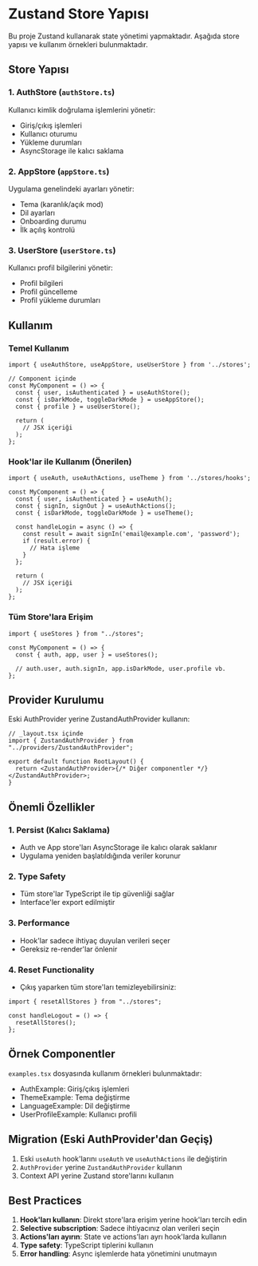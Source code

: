 # Zustand Store Yapısı

Bu proje Zustand kullanarak state yönetimi yapmaktadır. Aşağıda store yapısı ve kullanım örnekleri bulunmaktadır.

## Store Yapısı

### 1. AuthStore (`authStore.ts`)

Kullanıcı kimlik doğrulama işlemlerini yönetir:

- Giriş/çıkış işlemleri
- Kullanıcı oturumu
- Yükleme durumları
- AsyncStorage ile kalıcı saklama

### 2. AppStore (`appStore.ts`)

Uygulama genelindeki ayarları yönetir:

- Tema (karanlık/açık mod)
- Dil ayarları
- Onboarding durumu
- İlk açılış kontrolü

### 3. UserStore (`userStore.ts`)

Kullanıcı profil bilgilerini yönetir:

- Profil bilgileri
- Profil güncelleme
- Profil yükleme durumları

## Kullanım

### Temel Kullanım

```tsx
import { useAuthStore, useAppStore, useUserStore } from '../stores';

// Component içinde
const MyComponent = () => {
  const { user, isAuthenticated } = useAuthStore();
  const { isDarkMode, toggleDarkMode } = useAppStore();
  const { profile } = useUserStore();

  return (
    // JSX içeriği
  );
};
```

### Hook'lar ile Kullanım (Önerilen)

```tsx
import { useAuth, useAuthActions, useTheme } from '../stores/hooks';

const MyComponent = () => {
  const { user, isAuthenticated } = useAuth();
  const { signIn, signOut } = useAuthActions();
  const { isDarkMode, toggleDarkMode } = useTheme();

  const handleLogin = async () => {
    const result = await signIn('email@example.com', 'password');
    if (result.error) {
      // Hata işleme
    }
  };

  return (
    // JSX içeriği
  );
};
```

### Tüm Store'lara Erişim

```tsx
import { useStores } from "../stores";

const MyComponent = () => {
  const { auth, app, user } = useStores();

  // auth.user, auth.signIn, app.isDarkMode, user.profile vb.
};
```

## Provider Kurulumu

Eski AuthProvider yerine ZustandAuthProvider kullanın:

```tsx
// _layout.tsx içinde
import { ZustandAuthProvider } from "../providers/ZustandAuthProvider";

export default function RootLayout() {
  return <ZustandAuthProvider>{/* Diğer componentler */}</ZustandAuthProvider>;
}
```

## Önemli Özellikler

### 1. Persist (Kalıcı Saklama)

- Auth ve App store'ları AsyncStorage ile kalıcı olarak saklanır
- Uygulama yeniden başlatıldığında veriler korunur

### 2. Type Safety

- Tüm store'lar TypeScript ile tip güvenliği sağlar
- Interface'ler export edilmiştir

### 3. Performance

- Hook'lar sadece ihtiyaç duyulan verileri seçer
- Gereksiz re-render'lar önlenir

### 4. Reset Functionality

- Çıkış yaparken tüm store'ları temizleyebilirsiniz:

```tsx
import { resetAllStores } from "../stores";

const handleLogout = () => {
  resetAllStores();
};
```

## Örnek Componentler

`examples.tsx` dosyasında kullanım örnekleri bulunmaktadır:

- AuthExample: Giriş/çıkış işlemleri
- ThemeExample: Tema değiştirme
- LanguageExample: Dil değiştirme
- UserProfileExample: Kullanıcı profili

## Migration (Eski AuthProvider'dan Geçiş)

1. Eski `useAuth` hook'larını `useAuth` ve `useAuthActions` ile değiştirin
2. `AuthProvider` yerine `ZustandAuthProvider` kullanın
3. Context API yerine Zustand store'larını kullanın

## Best Practices

1. **Hook'ları kullanın**: Direkt store'lara erişim yerine hook'ları tercih edin
2. **Selective subscription**: Sadece ihtiyacınız olan verileri seçin
3. **Actions'ları ayırın**: State ve actions'ları ayrı hook'larda kullanın
4. **Type safety**: TypeScript tiplerini kullanın
5. **Error handling**: Async işlemlerde hata yönetimini unutmayın



